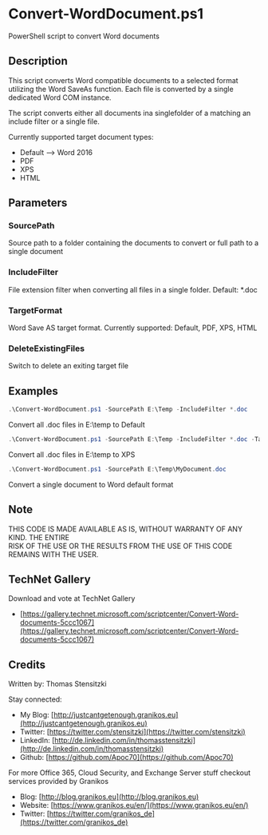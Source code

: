 # Convert-WordDocument.ps1

PowerShell script to convert Word documents

## Description

This script converts Word compatible documents to a selected format utilizing the Word SaveAs function. Each file is converted by a single dedicated Word COM instance.

The script converts either all documents ina singlefolder of a matching an include filter or a single file.

Currently supported target document types:

- Default --> Word 2016
- PDF
- XPS
- HTML

## Parameters

### SourcePath

Source path to a folder containing the documents to convert or full path to a single document

### IncludeFilter

File extension filter when converting all files  in a single folder. Default: *.doc

### TargetFormat

Word Save AS target format. Currently supported: Default, PDF, XPS, HTML

### DeleteExistingFiles

Switch to delete an exiting target file

## Examples

``` PowerShell
.\Convert-WordDocument.ps1 -SourcePath E:\Temp -IncludeFilter *.doc 
```

Convert all .doc files in E:\temp to Default

``` PowerShell
.\Convert-WordDocument.ps1 -SourcePath E:\Temp -IncludeFilter *.doc -TargetFormat XPS
```

Convert all .doc files in E:\temp to XPS

``` PowerShell
.\Convert-WordDocument.ps1 -SourcePath E:\Temp\MyDocument.doc
```

Convert a single document to Word default format

## Note

THIS CODE IS MADE AVAILABLE AS IS, WITHOUT WARRANTY OF ANY KIND. THE ENTIRE  
RISK OF THE USE OR THE RESULTS FROM THE USE OF THIS CODE REMAINS WITH THE USER.

## TechNet Gallery

Download and vote at TechNet Gallery
* [https://gallery.technet.microsoft.com/scriptcenter/Convert-Word-documents-5ccc1067](https://gallery.technet.microsoft.com/scriptcenter/Convert-Word-documents-5ccc1067)

## Credits

Written by: Thomas Stensitzki

Stay connected:

* My Blog: [http://justcantgetenough.granikos.eu](http://justcantgetenough.granikos.eu)
* Twitter: [https://twitter.com/stensitzki](https://twitter.com/stensitzki)
* LinkedIn: [http://de.linkedin.com/in/thomasstensitzki](http://de.linkedin.com/in/thomasstensitzki)
* Github: [https://github.com/Apoc70](https://github.com/Apoc70)

For more Office 365, Cloud Security, and Exchange Server stuff checkout services provided by Granikos

* Blog: [http://blog.granikos.eu](http://blog.granikos.eu)
* Website: [https://www.granikos.eu/en/](https://www.granikos.eu/en/)
* Twitter: [https://twitter.com/granikos_de](https://twitter.com/granikos_de)